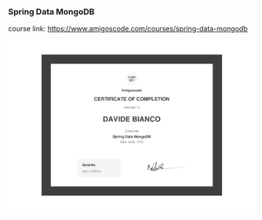 ### Spring Data MongoDB

course link: https://www.amigoscode.com/courses/spring-data-mongodb

![certificate](./certificate-of-completion-for-spring-data-mongodb.jpg)